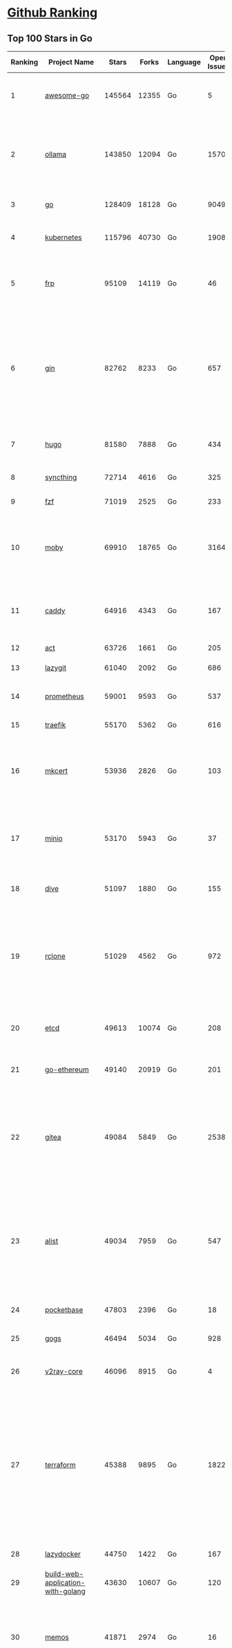 [Github Ranking](../README.md)
==========

## Top 100 Stars in Go

| Ranking | Project Name | Stars | Forks | Language | Open Issues | Description | Last Commit |
| ------- | ------------ | ----- | ----- | -------- | ----------- | ----------- | ----------- |
| 1 | [awesome-go](https://github.com/avelino/awesome-go) | 145564 | 12355 | Go | 5 | A curated list of awesome Go frameworks, libraries and software | 2025-06-16T13:02:21Z |
| 2 | [ollama](https://github.com/ollama/ollama) | 143850 | 12094 | Go | 1570 | Get up and running with Llama 3.3, DeepSeek-R1, Phi-4, Gemma 3, Mistral Small 3.1 and other large language models. | 2025-06-17T02:18:25Z |
| 3 | [go](https://github.com/golang/go) | 128409 | 18128 | Go | 9049 | The Go programming language | 2025-06-16T22:48:58Z |
| 4 | [kubernetes](https://github.com/kubernetes/kubernetes) | 115796 | 40730 | Go | 1908 | Production-Grade Container Scheduling and Management | 2025-06-17T01:02:58Z |
| 5 | [frp](https://github.com/fatedier/frp) | 95109 | 14119 | Go | 46 | A fast reverse proxy to help you expose a local server behind a NAT or firewall to the internet. | 2025-05-27T09:48:15Z |
| 6 | [gin](https://github.com/gin-gonic/gin) | 82762 | 8233 | Go | 657 | Gin is a HTTP web framework written in Go (Golang). It features a Martini-like API with much better performance -- up to 40 times faster. If you need smashing performance, get yourself some Gin. | 2025-06-17T00:33:34Z |
| 7 | [hugo](https://github.com/gohugoio/hugo) | 81580 | 7888 | Go | 434 | The world’s fastest framework for building websites. | 2025-06-13T13:35:24Z |
| 8 | [syncthing](https://github.com/syncthing/syncthing) | 72714 | 4616 | Go | 325 | Open Source Continuous File Synchronization | 2025-06-17T01:30:33Z |
| 9 | [fzf](https://github.com/junegunn/fzf) | 71019 | 2525 | Go | 233 | :cherry_blossom: A command-line fuzzy finder | 2025-06-15T15:39:15Z |
| 10 | [moby](https://github.com/moby/moby) | 69910 | 18765 | Go | 3164 | The Moby Project - a collaborative project for the container ecosystem to assemble container-based systems | 2025-06-16T15:48:11Z |
| 11 | [caddy](https://github.com/caddyserver/caddy) | 64916 | 4343 | Go | 167 | Fast and extensible multi-platform HTTP/1-2-3 web server with automatic HTTPS | 2025-06-16T22:35:09Z |
| 12 | [act](https://github.com/nektos/act) | 63726 | 1661 | Go | 205 | Run your GitHub Actions locally 🚀 | 2025-06-13T16:53:18Z |
| 13 | [lazygit](https://github.com/jesseduffield/lazygit) | 61040 | 2092 | Go | 686 | simple terminal UI for git commands | 2025-06-15T16:23:58Z |
| 14 | [prometheus](https://github.com/prometheus/prometheus) | 59001 | 9593 | Go | 537 | The Prometheus monitoring system and time series database. | 2025-06-16T19:58:26Z |
| 15 | [traefik](https://github.com/traefik/traefik) | 55170 | 5362 | Go | 616 | The Cloud Native Application Proxy | 2025-06-16T18:22:58Z |
| 16 | [mkcert](https://github.com/FiloSottile/mkcert) | 53936 | 2826 | Go | 103 | A simple zero-config tool to make locally trusted development certificates with any names you'd like. | 2024-08-13T13:37:46Z |
| 17 | [minio](https://github.com/minio/minio) | 53170 | 5943 | Go | 37 | MinIO is a high-performance, S3 compatible object store, open sourced under GNU AGPLv3 license. | 2025-06-13T11:33:47Z |
| 18 | [dive](https://github.com/wagoodman/dive) | 51097 | 1880 | Go | 155 | A tool for exploring each layer in a docker image | 2025-06-09T18:05:33Z |
| 19 | [rclone](https://github.com/rclone/rclone) | 51029 | 4562 | Go | 972 | "rsync for cloud storage" - Google Drive, S3, Dropbox, Backblaze B2, One Drive, Swift, Hubic, Wasabi, Google Cloud Storage, Azure Blob, Azure Files, Yandex Files | 2025-06-16T17:11:08Z |
| 20 | [etcd](https://github.com/etcd-io/etcd) | 49613 | 10074 | Go | 208 | Distributed reliable key-value store for the most critical data of a distributed system | 2025-06-16T20:02:55Z |
| 21 | [go-ethereum](https://github.com/ethereum/go-ethereum) | 49140 | 20919 | Go | 201 | Go implementation of the Ethereum protocol | 2025-06-16T22:42:21Z |
| 22 | [gitea](https://github.com/go-gitea/gitea) | 49084 | 5849 | Go | 2538 | Git with a cup of tea! Painless self-hosted all-in-one software development service, including Git hosting, code review, team collaboration, package registry and CI/CD | 2025-06-17T00:37:42Z |
| 23 | [alist](https://github.com/AlistGo/alist) | 49034 | 7959 | Go | 547 | 🗂️A file list/WebDAV program that supports multiple storages, powered by Gin and Solidjs. / 一个支持多存储的文件列表/WebDAV程序，使用 Gin 和 Solidjs。 | 2025-06-11T06:20:39Z |
| 24 | [pocketbase](https://github.com/pocketbase/pocketbase) | 47803 | 2396 | Go | 18 | Open Source realtime backend in 1 file | 2025-06-09T18:07:19Z |
| 25 | [gogs](https://github.com/gogs/gogs) | 46494 | 5034 | Go | 928 | Gogs is a painless self-hosted Git service | 2025-06-09T03:13:35Z |
| 26 | [v2ray-core](https://github.com/v2ray/v2ray-core) | 46096 | 8915 | Go | 4 | A platform for building proxies to bypass network restrictions. | 2025-05-28T02:09:02Z |
| 27 | [terraform](https://github.com/hashicorp/terraform) | 45388 | 9895 | Go | 1822 | Terraform enables you to safely and predictably create, change, and improve infrastructure. It is a source-available tool that codifies APIs into declarative configuration files that can be shared amongst team members, treated as code, edited, reviewed, and versioned. | 2025-06-16T17:34:25Z |
| 28 | [lazydocker](https://github.com/jesseduffield/lazydocker) | 44750 | 1422 | Go | 167 | The lazier way to manage everything docker | 2024-12-22T10:43:30Z |
| 29 | [build-web-application-with-golang](https://github.com/astaxie/build-web-application-with-golang) | 43630 | 10607 | Go | 120 | A golang ebook intro how to build a web with golang | 2024-05-12T00:47:46Z |
| 30 | [memos](https://github.com/usememos/memos) | 41871 | 2974 | Go | 16 | A modern, open-source, self-hosted knowledge management and note-taking platform designed for privacy-conscious users and organizations. | 2025-06-17T00:51:58Z |
| 31 | [nvm-windows](https://github.com/coreybutler/nvm-windows) | 41506 | 3538 | Go | 74 | A node.js version management utility for Windows. Ironically written in Go. | 2025-03-31T10:37:07Z |
| 32 | [cobra](https://github.com/spf13/cobra) | 40729 | 2948 | Go | 222 | A Commander for modern Go CLI interactions | 2025-05-31T12:36:04Z |
| 33 | [cli](https://github.com/cli/cli) | 39449 | 6642 | Go | 800 | GitHub’s official command line tool | 2025-06-16T19:30:00Z |
| 34 | [esbuild](https://github.com/evanw/esbuild) | 39009 | 1211 | Go | 508 | An extremely fast bundler for the web | 2025-05-27T21:47:18Z |
| 35 | [tidb](https://github.com/pingcap/tidb) | 38584 | 5958 | Go | 3996 | TiDB - the open-source, cloud-native, distributed SQL database designed for modern applications. | 2025-06-17T03:50:31Z |
| 36 | [gorm](https://github.com/go-gorm/gorm) | 38344 | 4038 | Go | 431 | The fantastic ORM library for Golang, aims to be developer friendly | 2025-06-06T02:35:01Z |
| 37 | [photoprism](https://github.com/photoprism/photoprism) | 37661 | 2090 | Go | 424 | AI-Powered Photos App for the Decentralized Web 🌈💎✨ | 2025-06-16T15:58:47Z |
| 38 | [istio](https://github.com/istio/istio) | 36959 | 7991 | Go | 498 | Connect, secure, control, and observe services. | 2025-06-16T22:51:16Z |
| 39 | [fiber](https://github.com/gofiber/fiber) | 36871 | 1804 | Go | 101 | ⚡️ Express inspired web framework written in Go | 2025-06-17T03:43:24Z |
| 40 | [compose](https://github.com/docker/compose) | 35619 | 5424 | Go | 65 | Define and run multi-container applications with Docker | 2025-06-16T09:15:45Z |
| 41 | [milvus](https://github.com/milvus-io/milvus) | 35416 | 3258 | Go | 666 | Milvus is a high-performance, cloud-native vector database built for scalable vector ANN search | 2025-06-17T03:58:31Z |
| 42 | [the-way-to-go_ZH_CN](https://github.com/unknwon/the-way-to-go_ZH_CN) | 34938 | 8612 | Go | 0 | 《The Way to Go》中文译本，中文正式名《Go 入门指南》 | 2024-08-14T07:04:25Z |
| 43 | [LeetCode-Go](https://github.com/halfrost/LeetCode-Go) | 33538 | 5772 | Go | 16 | ✅ Solutions to LeetCode by Go, 100% test coverage, runtime beats 100% / LeetCode 题解 | 2024-12-11T05:55:51Z |
| 44 | [LocalAI](https://github.com/mudler/LocalAI) | 33241 | 2551 | Go | 457 | :robot: The free, Open Source alternative to OpenAI, Claude and others. Self-hosted and local-first. Drop-in replacement for OpenAI,  running on consumer-grade hardware. No GPU required. Runs gguf, transformers, diffusers and many more models architectures. Features: Generate Text, Audio, Video, Images, Voice Cloning, Distributed, P2P inference | 2025-06-17T03:57:31Z |
| 45 | [harness](https://github.com/harness/harness) | 32863 | 2842 | Go | 70 | Harness Open Source is an end-to-end developer platform with Source Control Management, CI/CD Pipelines, Hosted Developer Environments, and Artifact Registries. | 2025-06-17T03:59:48Z |
| 46 | [nps](https://github.com/ehang-io/nps) | 32833 | 5917 | Go | 499 | 一款轻量级、高性能、功能强大的内网穿透代理服务器。支持tcp、udp、socks5、http等几乎所有流量转发，可用来访问内网网站、本地支付接口调试、ssh访问、远程桌面，内网dns解析、内网socks5代理等等……，并带有功能强大的web管理端。a lightweight, high-performance, powerful intranet penetration proxy server, with a powerful web management terminal. | 2024-05-30T03:51:08Z |
| 47 | [vault](https://github.com/hashicorp/vault) | 32594 | 4380 | Go | 1112 | A tool for secrets management, encryption as a service, and privileged access management | 2025-06-17T01:24:57Z |
| 48 | [bubbletea](https://github.com/charmbracelet/bubbletea) | 32265 | 915 | Go | 71 | A powerful little TUI framework 🏗 | 2025-06-16T09:47:14Z |
| 49 | [beego](https://github.com/beego/beego) | 32119 | 5631 | Go | 4 | beego is an open-source, high-performance web framework for the Go programming language. | 2025-06-13T13:27:19Z |
| 50 | [v2ray-core](https://github.com/v2fly/v2ray-core) | 31262 | 4823 | Go | 33 | A platform for building proxies to bypass network restrictions. | 2025-06-10T21:34:01Z |
| 51 | [go-zero](https://github.com/zeromicro/go-zero) | 31220 | 4129 | Go | 241 | A cloud-native Go microservices framework with cli tool for productivity. | 2025-06-14T15:36:46Z |
| 52 | [echo](https://github.com/labstack/echo) | 31151 | 2275 | Go | 65 | High performance, minimalist Go web framework | 2025-05-22T11:22:34Z |
| 53 | [cockroach](https://github.com/cockroachdb/cockroach) | 31002 | 3920 | Go | 6138 | CockroachDB — the cloud native, distributed SQL database designed for high availability, effortless scale, and control over data placement. | 2025-06-17T04:00:48Z |
| 54 | [minikube](https://github.com/kubernetes/minikube) | 30548 | 4990 | Go | 484 | Run Kubernetes locally | 2025-06-16T19:33:20Z |
| 55 | [croc](https://github.com/schollz/croc) | 30379 | 1215 | Go | 6 | Easily and securely send things from one computer to another :crocodile: :package: | 2025-06-16T14:06:43Z |
| 56 | [CasaOS](https://github.com/IceWhaleTech/CasaOS) | 30205 | 1647 | Go | 648 | CasaOS - A simple, easy-to-use, elegant open-source Personal Cloud system. | 2025-04-17T09:48:57Z |
| 57 | [k9s](https://github.com/derailed/k9s) | 30093 | 1885 | Go | 482 | 🐶 Kubernetes CLI To Manage Your Clusters In Style! | 2025-06-17T01:19:25Z |
| 58 | [k3s](https://github.com/k3s-io/k3s) | 29950 | 2455 | Go | 127 | Lightweight Kubernetes | 2025-06-16T23:31:14Z |
| 59 | [lux](https://github.com/iawia002/lux) | 29738 | 3156 | Go | 516 | 👾 Fast and simple video download library and CLI tool written in Go | 2025-05-19T03:40:50Z |
| 60 | [filebrowser](https://github.com/filebrowser/filebrowser) | 29584 | 3337 | Go | 30 | 📂 Web File Browser | 2025-06-16T18:24:45Z |
| 61 | [Xray-core](https://github.com/XTLS/Xray-core) | 29406 | 4365 | Go | 12 | Xray, Penetrates Everything. Also the best v2ray-core. Where the magic happens. An open platform for various uses. | 2025-06-14T08:29:58Z |
| 62 | [headscale](https://github.com/juanfont/headscale) | 29153 | 1571 | Go | 92 | An open source, self-hosted implementation of the Tailscale control server | 2025-06-15T00:26:17Z |
| 63 | [consul](https://github.com/hashicorp/consul) | 29036 | 4484 | Go | 1255 | Consul is a distributed, highly available, and data center aware solution to connect and configure applications across dynamic, distributed infrastructure. | 2025-06-17T03:34:41Z |
| 64 | [1Panel](https://github.com/1Panel-dev/1Panel) | 29012 | 2531 | Go | 608 | 🔥 1Panel provides an intuitive web interface and MCP Server to manage websites, files, containers, databases, and LLMs on a Linux server. | 2025-06-17T03:56:55Z |
| 65 | [restic](https://github.com/restic/restic) | 29004 | 1612 | Go | 404 | Fast, secure, efficient backup program | 2025-06-02T18:40:04Z |
| 66 | [AdGuardHome](https://github.com/AdguardTeam/AdGuardHome) | 28787 | 2043 | Go | 1095 | Network-wide ads & trackers blocking DNS server | 2025-06-10T14:00:50Z |
| 67 | [viper](https://github.com/spf13/viper) | 28689 | 2054 | Go | 409 | Go configuration with fangs | 2025-06-16T22:18:03Z |
| 68 | [wails](https://github.com/wailsapp/wails) | 28661 | 1391 | Go | 244 | Create beautiful applications using Go | 2025-06-16T12:11:33Z |
| 69 | [k6](https://github.com/grafana/k6) | 28042 | 1372 | Go | 749 | A modern load testing tool, using Go and JavaScript - https://k6.io | 2025-06-16T15:50:48Z |
| 70 | [helm](https://github.com/helm/helm) | 28016 | 7259 | Go | 444 | The Kubernetes Package Manager | 2025-06-16T19:14:29Z |
| 71 | [podman](https://github.com/containers/podman) | 27241 | 2679 | Go | 767 | Podman: A tool for managing OCI containers and pods. | 2025-06-16T14:46:05Z |
| 72 | [trivy](https://github.com/aquasecurity/trivy) | 27153 | 2590 | Go | 154 | Find vulnerabilities, misconfigurations, secrets, SBOM in containers, Kubernetes, code repositories, clouds and more | 2025-06-16T16:01:52Z |
| 73 | [kit](https://github.com/go-kit/kit) | 27089 | 2455 | Go | 40 | A standard library for microservices. | 2024-07-19T01:40:06Z |
| 74 | [fyne](https://github.com/fyne-io/fyne) | 26589 | 1455 | Go | 676 | Cross platform GUI toolkit in Go inspired by Material Design | 2025-06-16T19:04:07Z |
| 75 | [go-patterns](https://github.com/tmrts/go-patterns) | 26560 | 2298 | Go | 17 | Curated list of Go design patterns, recipes and idioms | 2024-05-14T01:07:28Z |
| 76 | [micro](https://github.com/zyedidia/micro) | 26311 | 1221 | Go | 824 | A modern and intuitive terminal-based text editor | 2025-06-17T00:25:40Z |
| 77 | [harbor](https://github.com/goharbor/harbor) | 25755 | 4892 | Go | 637 | An open source trusted cloud native registry project that stores, signs, and scans content. | 2025-06-16T13:01:01Z |
| 78 | [Wox](https://github.com/Wox-launcher/Wox) | 25728 | 2391 | Go | 159 | A cross-platform launcher that simply works | 2025-06-09T02:01:56Z |
| 79 | [faas](https://github.com/openfaas/faas) | 25713 | 1970 | Go | 28 | OpenFaaS - Serverless Functions Made Simple | 2025-04-22T10:19:08Z |
| 80 | [opentofu](https://github.com/opentofu/opentofu) | 25699 | 1028 | Go | 254 | OpenTofu lets you declaratively manage your cloud infrastructure. | 2025-06-16T22:50:24Z |
| 81 | [loki](https://github.com/grafana/loki) | 25651 | 3679 | Go | 1783 | Like Prometheus, but for logs. | 2025-06-17T00:38:39Z |
| 82 | [iris](https://github.com/kataras/iris) | 25516 | 2479 | Go | 121 | The fastest HTTP/2 Go Web Framework. New, modern and easy to learn. Fast development with Code you control. Unbeatable cost-performance ratio :rocket: | 2025-06-09T04:55:56Z |
| 83 | [docker_practice](https://github.com/yeasy/docker_practice) | 25453 | 5777 | Go | 7 | Learn and understand Docker&Container technologies, with real DevOps practice! | 2024-12-26T03:49:09Z |
| 84 | [nsq](https://github.com/nsqio/nsq) | 25375 | 2912 | Go | 51 | A realtime distributed messaging platform | 2025-01-27T16:09:04Z |
| 85 | [logrus](https://github.com/sirupsen/logrus) | 25308 | 2270 | Go | 2 | Structured, pluggable logging for Go. | 2024-11-18T14:38:25Z |
| 86 | [glance](https://github.com/glanceapp/glance) | 25068 | 962 | Go | 129 | A self-hosted dashboard that puts all your feeds in one place | 2025-06-10T08:02:35Z |
| 87 | [dapr](https://github.com/dapr/dapr) | 24838 | 1965 | Go | 414 | Dapr is a portable runtime for building distributed applications across cloud and edge, combining event-driven architecture with workflow orchestration. | 2025-06-16T21:27:14Z |
| 88 | [seaweedfs](https://github.com/seaweedfs/seaweedfs) | 24819 | 2418 | Go | 523 | SeaweedFS is a fast distributed storage system for blobs, objects, files, and data lake, for billions of files! Blob store has O(1) disk seek, cloud tiering. Filer supports Cloud Drive, cross-DC active-active replication, Kubernetes, POSIX FUSE mount, S3 API, S3 Gateway, Hadoop, WebDAV, encryption, Erasure Coding. | 2025-06-16T21:24:20Z |
| 89 | [testify](https://github.com/stretchr/testify) | 24744 | 1652 | Go | 245 | A toolkit with common assertions and mocks that plays nicely with the standard library | 2025-06-16T14:39:59Z |
| 90 | [kratos](https://github.com/go-kratos/kratos) | 24463 | 4087 | Go | 17 | Your ultimate Go microservices framework for the cloud-native era. | 2025-06-01T18:48:42Z |
| 91 | [ngrok](https://github.com/inconshreveable/ngrok) | 24343 | 4290 | Go | 0 | Unified ingress for developers | 2024-04-26T18:11:18Z |
| 92 | [sing-box](https://github.com/SagerNet/sing-box) | 24338 | 2904 | Go | 104 | The universal proxy platform | 2025-06-15T12:29:45Z |
| 93 | [colly](https://github.com/gocolly/colly) | 24323 | 1801 | Go | 148 | Elegant Scraper and Crawler Framework for Golang | 2025-06-10T13:40:05Z |
| 94 | [vegeta](https://github.com/tsenart/vegeta) | 24296 | 1397 | Go | 79 | HTTP load testing tool and library. It's over 9000! | 2024-10-28T16:39:48Z |
| 95 | [rancher](https://github.com/rancher/rancher) | 24273 | 3053 | Go | 3078 | Complete container management platform | 2025-06-17T01:49:22Z |
| 96 | [authelia](https://github.com/authelia/authelia) | 24159 | 1231 | Go | 53 | The Single Sign-On Multi-Factor portal for web apps, now OpenID Certified™ | 2025-06-16T08:23:54Z |
| 97 | [delve](https://github.com/go-delve/delve) | 23896 | 2178 | Go | 102 | Delve is a debugger for the Go programming language. | 2025-06-16T15:57:57Z |
| 98 | [asdf](https://github.com/asdf-vm/asdf) | 23724 | 880 | Go | 106 | Extendable version manager with support for Ruby, Node.js, Elixir, Erlang & more | 2025-06-07T13:08:36Z |
| 99 | [cloudreve](https://github.com/cloudreve/cloudreve) | 23678 | 3595 | Go | 189 | 🌩 Self-hosted file management and sharing system, supports multiple storage providers | 2025-06-17T03:37:56Z |
| 100 | [nuclei](https://github.com/projectdiscovery/nuclei) | 23670 | 2756 | Go | 355 | Nuclei is a fast, customizable vulnerability scanner powered by the global security community and built on a simple YAML-based DSL, enabling collaboration to tackle trending vulnerabilities on the internet. It helps you find vulnerabilities in your applications, APIs, networks, DNS, and cloud configurations. | 2025-06-17T00:00:49Z |

